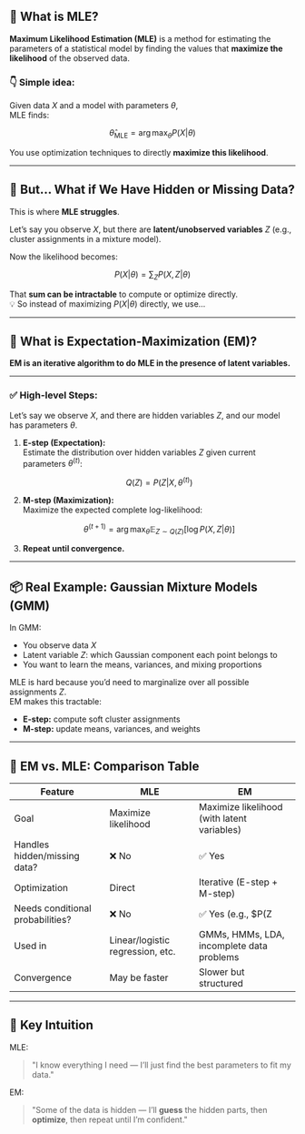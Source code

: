 ## 🧠 What is MLE?

**Maximum Likelihood Estimation (MLE)** is a method for estimating the parameters of a statistical model by finding the values that **maximize the likelihood** of the observed data.

### 👇 Simple idea:
Given data $X$ and a model with parameters $\theta$,  
MLE finds:

$$\hat{\theta}_{\text{MLE}} = \arg\max_\theta P(X | \theta)$$

You use optimization techniques to directly **maximize this likelihood**.

---

## 🔮 But... What if We Have Hidden or Missing Data?

This is where **MLE struggles**.

Let’s say you observe $X$, but there are **latent/unobserved variables** $Z$ (e.g., cluster assignments in a mixture model).

Now the likelihood becomes:

$$P(X | \theta) = \sum_Z P(X, Z | \theta)$$

That **sum can be intractable** to compute or optimize directly.  
💡 So instead of maximizing $P(X|\theta)$ directly, we use…

---

## 🔁 What is Expectation-Maximization (EM)?

**EM is an iterative algorithm to do MLE in the presence of latent variables.**

---

### ✅ High-level Steps:

Let’s say we observe $X$, and there are hidden variables $Z$, and our model has parameters $\theta$.

1. **E-step (Expectation):**  
   Estimate the distribution over hidden variables $Z$ given current parameters $\theta^{(t)}$:

   $$Q(Z) = P(Z | X, \theta^{(t)})$$

2. **M-step (Maximization):**  
   Maximize the expected complete log-likelihood:

   $$\theta^{(t+1)} = \arg\max_\theta \mathbb{E}_{Z \sim Q(Z)}[\log P(X, Z | \theta)]$$

3. **Repeat until convergence.**

---

## 📦 Real Example: Gaussian Mixture Models (GMM)

In GMM:
- You observe data $X$
- Latent variable $Z$: which Gaussian component each point belongs to
- You want to learn the means, variances, and mixing proportions

MLE is hard because you’d need to marginalize over all possible assignments $Z$.  
EM makes this tractable:
- **E-step:** compute soft cluster assignments
- **M-step:** update means, variances, and weights

---

## 🥊 EM vs. MLE: Comparison Table

| Feature | MLE | EM |
|--------|-----|----|
| Goal | Maximize likelihood | Maximize likelihood (with latent variables) |
| Handles hidden/missing data? | ❌ No | ✅ Yes |
| Optimization | Direct | Iterative (E-step + M-step) |
| Needs conditional probabilities? | ❌ No | ✅ Yes (e.g., $P(Z|X, \theta)$) |
| Used in | Linear/logistic regression, etc. | GMMs, HMMs, LDA, incomplete data problems |
| Convergence | May be faster | Slower but structured |

---

## 🎯 Key Intuition

MLE:
> "I know everything I need — I’ll just find the best parameters to fit my data."

EM:
> "Some of the data is hidden — I’ll **guess** the hidden parts, then **optimize**, then repeat until I’m confident."

